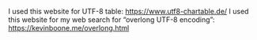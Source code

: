 I used this website for UTF-8 table: https://www.utf8-chartable.de/
I used this website for my web search for “overlong UTF-8 encoding”: https://kevinboone.me/overlong.html